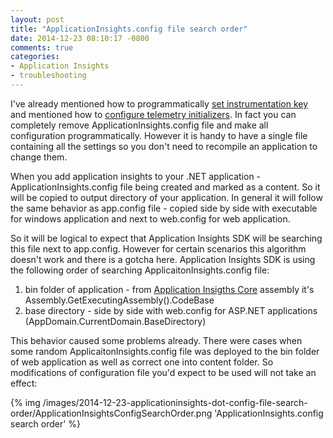 ```yaml
---
layout: post
title: "ApplicationInsights.config file search order"
date: 2014-12-23 08:10:17 -0800
comments: true
categories: 
- Application Insights
- troubleshooting
---
```

I've already mentioned how to programmatically [set instrumentation key](/blog/2014/11/17/programmatically-set-instrumenttion-key/) and mentioned how to [configure telemetry initializers](/blog/2014/12/01/telemetry-initializers/). In fact you can completely remove ApplicationInsights.config file and make all configuration programmatically. However it is handy to have a single file containing all the settings so you don't need to recompile an application to change them.

When you add application insights to your .NET application - ApplicationInsights.config file being created and marked as a content. So it will be copied to output directory of your application. In general it will follow the same behavior as app.config file - copied side by side with executable for windows application and next to web.config for web application.

So it will be logical to expect that Application Insights SDK will be searching this file next to app.config. However for certain scenarios this algorithm doesn't work and there is a gotcha here. Application Insights SDK is using the following order of searching ApplicaitonInsights.config file:

1. bin folder of application - from [Application Insigths Core](http://www.nuget.org/packages/Microsoft.ApplicationInsights/0.12.0-build17386) assembly it's Assembly.GetExecutingAssembly().CodeBase
2. base directory - side by side with web.config for ASP.NET applications (AppDomain.CurrentDomain.BaseDirectory)

This behavior caused some problems already. There were cases when some random ApplicaitonInsights.config file was deployed to the bin folder of web application as well as correct one into content folder. So modifications of configuration file you'd expect to be used will not take an effect:

{% img /images/2014-12-23-applicationinsights-dot-config-file-search-order/ApplicationInsightsConfigSearchOrder.png 'ApplicationInsights.config search order' %}
